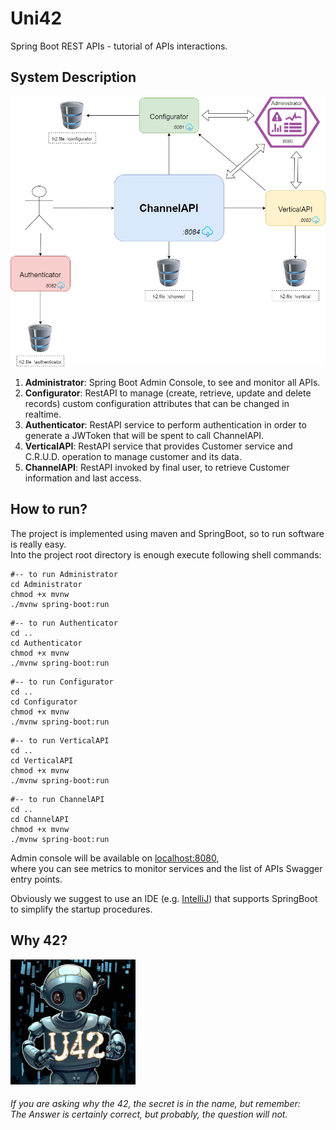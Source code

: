 # Uni42
Spring Boot REST APIs - tutorial of APIs interactions.

## System Description
![](./_doc/ServiceSchema_2.png)
1. **Administrator**: Spring Boot Admin Console, to see and monitor all APIs.
2. **Configurator**: RestAPI to manage (create, retrieve, update and delete records) custom configuration attributes that can be changed in realtime.
3. **Authenticator**: RestAPI service to perform authentication in order to generate a JWToken that will be spent to call ChannelAPI.
4. **VerticalAPI**: RestAPI service that provides Customer service and C.R.U.D. operation to manage customer and its data.
5. **ChannelAPI**: RestAPI invoked by final user, to retrieve Customer information and last access.

## How to run?
The project is implemented using maven and SpringBoot, so to run software is really easy.  
Into the project root directory is enough execute following shell commands:

```shell
#-- to run Administrator
cd Administrator
chmod +x mvnw
./mvnw spring-boot:run
```

```shell
#-- to run Authenticator
cd ..
cd Authenticator
chmod +x mvnw
./mvnw spring-boot:run
```

```shell
#-- to run Configurator
cd ..
cd Configurator
chmod +x mvnw
./mvnw spring-boot:run
```

```shell
#-- to run VerticalAPI
cd ..
cd VerticalAPI
chmod +x mvnw
./mvnw spring-boot:run
```

```shell
#-- to run ChannelAPI
cd ..
cd ChannelAPI
chmod +x mvnw
./mvnw spring-boot:run
```
Admin console will be available on [localhost:8080](http://localhost:8080),  
where you can see metrics to monitor services and the list of APIs Swagger entry points.

Obviously we suggest to use an IDE (e.g. [IntelliJ](https://www.jetbrains.com/idea/)) that supports SpringBoot to simplify the startup procedures.
## Why 42?
<img src="./_doc/logo_1MB.jpg" width="200"/>

###### If you are asking why the 42, the secret is in the name, but remember: <br/> The Answer is certainly correct, but probably, the question will not.